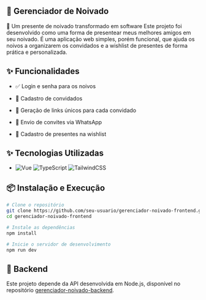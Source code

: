 ## 💍 Gerenciador de Noivado
🎁 Um presente de noivado transformado em software
Este projeto foi desenvolvido como uma forma de presentear meus melhores amigos em seu noivado. É uma aplicação web simples, porém funcional, que ajuda os noivos a organizarem os convidados e a wishlist de presentes de forma prática e personalizada.

## ✨ Funcionalidades
- ✅ Login e senha para os noivos

- 👤 Cadastro de convidados

- 🔗 Geração de links únicos para cada convidado

- 📱 Envio de convites via WhatsApp

- 🎁 Cadastro de presentes na wishlist

## ✨ Tecnologias Utilizadas
- ![Vue](https://img.shields.io/badge/Vue.js-35495E?style=flat&logo=vue.js&logoColor=4FC08D)
![TypeScript](https://img.shields.io/badge/TypeScript-3178C6?style=flat&logo=typescript&logoColor=white)
![TailwindCSS](https://img.shields.io/badge/TailwindCSS-38B2AC?style=flat&logo=tailwind-css&logoColor=white)

## 📦 Instalação e Execução

```bash
# Clone o repositório
git clone https://github.com/seu-usuario/gerenciador-noivado-frontend.git
cd gerenciador-noivado-frontend

# Instale as dependências
npm install

# Inicie o servidor de desenvolvimento
npm run dev
```
## 🔗 Backend
Este projeto depende da API desenvolvida em Node.js, disponível no repositório [gerenciador-noivado-backend](https://github.com/cintiacc/wedding-nodejs.git).